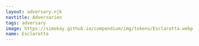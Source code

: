 ```yaml
---
layout: adversary.njk
navtitle: Adversaries
tags: adversary
image: https://simokay.github.io/compendium/img/tokens/Esclarotta.webp
name: Esclarotta
---
```

